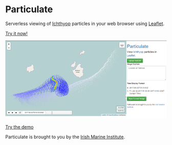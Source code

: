 Particulate
===========

Serverless viewing of [Ichthyop](//www.ichthyop.org) particles in your web browser using [Leaflet](//leafletjs.com).

[Try it now!](//marineinstitute.github.io/particulate/)

![alt text](snapshot.png "Particulate Screenshot")

[Try the demo](//marineinstitute.github.io/particulate/)

Particulate is brought to you by the [Irish Marine Institute](http://www.marine.ie/).
